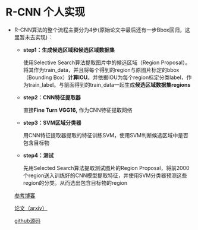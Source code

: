 # R-CNN 个人实现
- R-CNN算法的整个流程主要分为4步(原始论文中最后还有一步Bbox回归，这里暂未去实现)：

  - **step1：生成候选区域和候选区域数据集**
  
    使用Selective Search算法提取图片中的候选区域（Region Proposal）。将其作为train_data，并且将每个得到的region与原图片标定的bbox（Bounding Box）**计算IOU**。并依据IOU为每个region标定分类label，作为train_label。与前面得到的train_data一起生成**候选区域数据集regions**
  
  - **step2：CNN特征提取器**
  
    直接**Fine Turn VGG16,** 作为CNN特征提取网络
  
  - **step3：SVM区域分类器**
  
    用CNN特征提取器提取的特征训练SVM，使用SVM判断候选区域中是否包含目标物
  
  - **step4：测试**
  
    先用Selected Search算法提取测试图片的Region Proposal，将前2000个region送入训练好的CNN模型提取特征，并使用SVM分类器预测这些region的分类。从而选出包含目标物的region
  
  [参考博客](https://towardsdatascience.com/step-by-step-r-cnn-implementation-from-scratch-in-python-e97101ccde55)
  
  [论文（arxiv）](https://arxiv.org/abs/1311.2524)
  
  [github源码](https://github.com/phww/Study-Model-Myself/tree/main/R-CNN)

